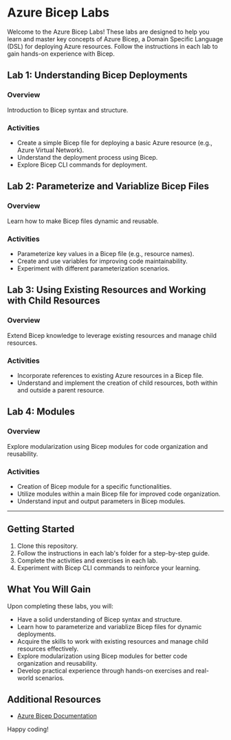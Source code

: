 # Azure Bicep Labs

Welcome to the Azure Bicep Labs! These labs are designed to help you learn and master key concepts of Azure Bicep, a Domain Specific Language (DSL) for deploying Azure resources. Follow the instructions in each lab to gain hands-on experience with Bicep.

## Lab 1: Understanding Bicep Deployments
### Overview
Introduction to Bicep syntax and structure.

### Activities
- Create a simple Bicep file for deploying a basic Azure resource (e.g., Azure Virtual Network).
- Understand the deployment process using Bicep.
- Explore Bicep CLI commands for deployment.

## Lab 2: Parameterize and Variablize Bicep Files
### Overview
Learn how to make Bicep files dynamic and reusable.

### Activities
- Parameterize key values in a Bicep file (e.g., resource names).
- Create and use variables for improving code maintainability.
- Experiment with different parameterization scenarios.

## Lab 3: Using Existing Resources and Working with Child Resources
### Overview
Extend Bicep knowledge to leverage existing resources and manage child resources.

### Activities
- Incorporate references to existing Azure resources in a Bicep file.
- Understand and implement the creation of child resources, both within and outside a parent resource.

## Lab 4: Modules
### Overview
Explore modularization using Bicep modules for code organization and reusability.

### Activities
- Creation of Bicep module for a specific functionalities.
- Utilize modules within a main Bicep file for improved code organization.
- Understand input and output parameters in Bicep modules.
  
---

## Getting Started
1. Clone this repository.
2. Follow the instructions in each lab's folder for a step-by-step guide.
3. Complete the activities and exercises in each lab.
4. Experiment with Bicep CLI commands to reinforce your learning.

## What You Will Gain
Upon completing these labs, you will:

- Have a solid understanding of Bicep syntax and structure.
- Learn how to parameterize and variablize Bicep files for dynamic deployments.
- Acquire the skills to work with existing resources and manage child resources effectively.
- Explore modularization using Bicep modules for better code organization and reusability.
- Develop practical experience through hands-on exercises and real-world scenarios.

## Additional Resources
- [Azure Bicep Documentation](https://learn.microsoft.com/en-us/azure/azure-resource-manager/bicep/overview?tabs=bicep)

Happy coding!
